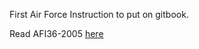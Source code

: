 First Air Force Instruction to put on gitbook.

Read AFI36-2005 [here](https://johangithub.gitbooks.io/afi36-2005/)